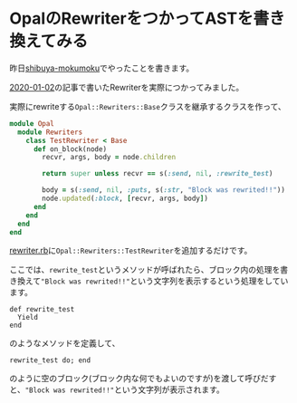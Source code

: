 # OpalのRewriterをつかってASTを書き換えてみる

昨日[shibuya-mokumoku](https://shinjuku-moku.connpass.com/event/159484/)でやったことを書きます。

[2020-01-02](/2020-01-02)の記事で書いたRewriterを実際につかってみました。

実際にrewriteする`Opal::Rewriters::Base`クラスを継承するクラスを作って、

```ruby:block_rewriter.rb
module Opal
  module Rewriters
    class TestRewriter < Base
      def on_block(node)
        recvr, args, body = node.children

        return super unless recvr == s(:send, nil, :rewrite_test)

        body = s(:send, nil, :puts, s(:str, "Block was rewrited!!")) 
        node.updated(:block, [recvr, args, body])
      end
    end
  end
end
```

[rewriter.rb](https://github.com/opal/opal/blob/master/lib/opal/rewriter.rb#L43-L54)に`Opal::Rewriters::TestRewriter`を追加するだけです。

ここでは、`rewrite_test`というメソッドが呼ばれたら、ブロック内の処理を書き換えて`"Block was rewrited!!"`という文字列を表示するという処理をしています。

```
def rewrite_test
  Yield
end
```

のようなメソッドを定義して、

```
rewrite_test do; end
```

のように空のブロック(ブロック内な何でもよいのですが)を渡して呼びだすと、`"Block was rewrited!!"`という文字列が表示されます。
